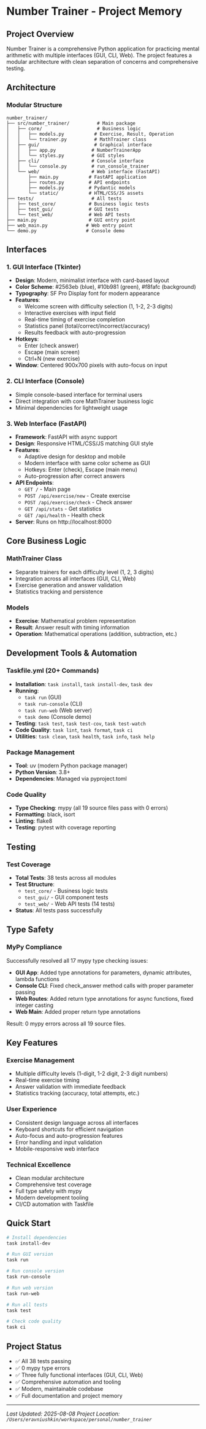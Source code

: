 # Number Trainer - Project Memory

## Project Overview

Number Trainer is a comprehensive Python application for practicing mental arithmetic with multiple interfaces (GUI, CLI, Web). The project features a modular architecture with clean separation of concerns and comprehensive testing.

## Architecture

### Modular Structure
```
number_trainer/
├── src/number_trainer/          # Main package
│   ├── core/                    # Business logic
│   │   ├── models.py           # Exercise, Result, Operation
│   │   └── trainer.py          # MathTrainer class
│   ├── gui/                    # Graphical interface
│   │   ├── app.py             # NumberTrainerApp
│   │   └── styles.py          # GUI styles
│   ├── cli/                   # Console interface
│   │   └── console.py         # run_console_trainer
│   └── web/                   # Web interface (FastAPI)
│       ├── main.py           # FastAPI application
│       ├── routes.py         # API endpoints
│       ├── models.py         # Pydantic models
│       └── static/           # HTML/CSS/JS assets
├── tests/                     # All tests
│   ├── test_core/            # Business logic tests
│   ├── test_gui/             # GUI tests
│   └── test_web/             # Web API tests
├── main.py                   # GUI entry point
├── web_main.py              # Web entry point
└── demo.py                  # Console demo
```

## Interfaces

### 1. GUI Interface (Tkinter)
- **Design**: Modern, minimalist interface with card-based layout
- **Color Scheme**: #2563eb (blue), #10b981 (green), #f8fafc (background)
- **Typography**: SF Pro Display font for modern appearance
- **Features**:
  - Welcome screen with difficulty selection (1, 1-2, 2-3 digits)
  - Interactive exercises with input field
  - Real-time timing of exercise completion
  - Statistics panel (total/correct/incorrect/accuracy)
  - Results feedback with auto-progression
- **Hotkeys**: 
  - Enter (check answer)
  - Escape (main screen)
  - Ctrl+N (new exercise)
- **Window**: Centered 900x700 pixels with auto-focus on input

### 2. CLI Interface (Console)
- Simple console-based interface for terminal users
- Direct integration with core MathTrainer business logic
- Minimal dependencies for lightweight usage

### 3. Web Interface (FastAPI)
- **Framework**: FastAPI with async support
- **Design**: Responsive HTML/CSS/JS matching GUI style
- **Features**:
  - Adaptive design for desktop and mobile
  - Modern interface with same color scheme as GUI
  - Hotkeys: Enter (check), Escape (main menu)
  - Auto-progression after correct answers
- **API Endpoints**:
  - `GET /` - Main page
  - `POST /api/exercise/new` - Create exercise
  - `POST /api/exercise/check` - Check answer
  - `GET /api/stats` - Get statistics
  - `GET /api/health` - Health check
- **Server**: Runs on http://localhost:8000

## Core Business Logic

### MathTrainer Class
- Separate trainers for each difficulty level (1, 2, 3 digits)
- Integration across all interfaces (GUI, CLI, Web)
- Exercise generation and answer validation
- Statistics tracking and persistence

### Models
- **Exercise**: Mathematical problem representation
- **Result**: Answer result with timing information
- **Operation**: Mathematical operations (addition, subtraction, etc.)

## Development Tools & Automation

### Taskfile.yml (20+ Commands)
- **Installation**: `task install`, `task install-dev`, `task dev`
- **Running**: 
  - `task run` (GUI)
  - `task run-console` (CLI)
  - `task run-web` (Web server)
  - `task demo` (Console demo)
- **Testing**: `task test`, `task test-cov`, `task test-watch`
- **Code Quality**: `task lint`, `task format`, `task ci`
- **Utilities**: `task clean`, `task health`, `task info`, `task help`

### Package Management
- **Tool**: uv (modern Python package manager)
- **Python Version**: 3.8+
- **Dependencies**: Managed via pyproject.toml

### Code Quality
- **Type Checking**: mypy (all 19 source files pass with 0 errors)
- **Formatting**: black, isort
- **Linting**: flake8
- **Testing**: pytest with coverage reporting

## Testing

### Test Coverage
- **Total Tests**: 38 tests across all modules
- **Test Structure**:
  - `test_core/` - Business logic tests
  - `test_gui/` - GUI component tests  
  - `test_web/` - Web API tests (14 tests)
- **Status**: All tests pass successfully

## Type Safety

### MyPy Compliance
Successfully resolved all 17 mypy type checking issues:

- **GUI App**: Added type annotations for parameters, dynamic attributes, lambda functions
- **Console CLI**: Fixed check_answer method calls with proper parameter passing
- **Web Routes**: Added return type annotations for async functions, fixed integer casting
- **Web Main**: Added proper return type annotations

Result: 0 mypy errors across all 19 source files.

## Key Features

### Exercise Management
- Multiple difficulty levels (1-digit, 1-2 digit, 2-3 digit numbers)
- Real-time exercise timing
- Answer validation with immediate feedback
- Statistics tracking (accuracy, total attempts, etc.)

### User Experience
- Consistent design language across all interfaces
- Keyboard shortcuts for efficient navigation
- Auto-focus and auto-progression features
- Error handling and input validation
- Mobile-responsive web interface

### Technical Excellence
- Clean modular architecture
- Comprehensive test coverage
- Full type safety with mypy
- Modern development tooling
- CI/CD automation with Taskfile

## Quick Start

```bash
# Install dependencies
task install-dev

# Run GUI version
task run

# Run console version  
task run-console

# Run web version
task run-web

# Run all tests
task test

# Check code quality
task ci
```

## Project Status

- ✅ All 38 tests passing
- ✅ 0 mypy type errors
- ✅ Three fully functional interfaces (GUI, CLI, Web)
- ✅ Comprehensive automation and tooling
- ✅ Modern, maintainable codebase
- ✅ Full documentation and project memory

---

*Last Updated: 2025-08-08*
*Project Location: `/Users/eravniushkin/workspace/personal/number_trainer`*
